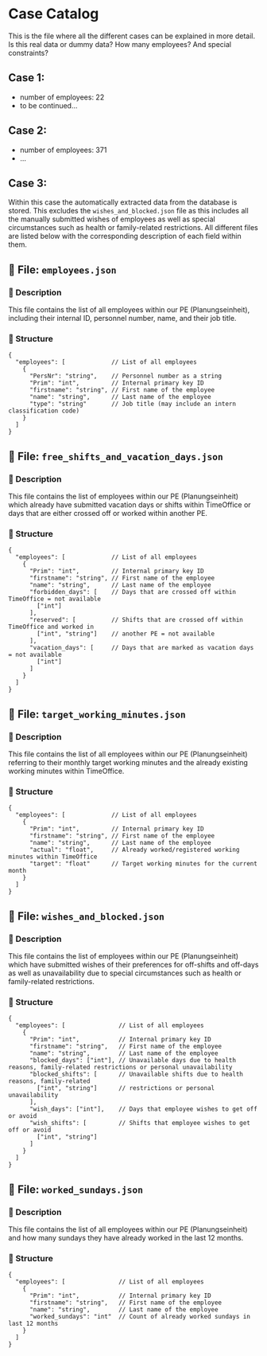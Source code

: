 # Case Catalog
This is the file where all the different cases can be explained in more detail.
Is this real data or dummy data? How many employees? And special constraints?

## Case 1:
- number of employees: 22
- to be continued...

## Case 2:
- number of employees: 371
- ...

## Case 3:
Within this case the automatically extracted data from the database is stored. This excludes the `wishes_and_blocked.json` file as this includes all the manually submitted wishes of employees as well as special circumstances such as health or family-related restrictions. All different files are listed below with the corresponding description of each field within them.

## 📁 File: `employees.json`

### 📝 Description

This file contains the list of all employees within our PE (Planungseinheit), including their internal ID, personnel number, name, and their job title.

### 📐 Structure

```jsonc
{
  "employees": [             // List of all employees
    {
      "PersNr": "string",    // Personnel number as a string
      "Prim": "int",         // Internal primary key ID
      "firstname": "string", // First name of the employee
      "name": "string",      // Last name of the employee
      "type": "string"       // Job title (may include an intern classification code)
    }
  ]
}
```

## 📁 File: `free_shifts_and_vacation_days.json`

### 📝 Description

This file contains the list of employees within our PE (Planungseinheit) which already have submitted vacation days or shifts within TimeOffice or days that are either crossed off or worked within another PE.

### 📐 Structure

```jsonc
{
  "employees": [             // List of all employees
    {
      "Prim": "int",         // Internal primary key ID
      "firstname": "string", // First name of the employee
      "name": "string",      // Last name of the employee
      "forbidden_days": [    // Days that are crossed off within TimeOffice = not available
        ["int"]
      ],
      "reserved": [          // Shifts that are crossed off within TimeOffice and worked in
        ["int", "string"]    // another PE = not available
      ],
      "vacation_days": [     // Days that are marked as vacation days = not available
        ["int"]
      ]
    }
  ]
}
```

## 📁 File: `target_working_minutes.json`

### 📝 Description

This file contains the list of all employees within our PE (Planungseinheit) referring to their monthly target working minutes and the already existing working minutes within TimeOffice.

### 📐 Structure

```jsonc
{
  "employees": [             // List of all employees
    {
      "Prim": "int",         // Internal primary key ID
      "firstname": "string", // First name of the employee
      "name": "string",      // Last name of the employee
      "actual": "float",     // Already worked/registered working minutes within TimeOffice
      "target": "float"      // Target working minutes for the current month
    }
  ]
}
```

## 📁 File: `wishes_and_blocked.json`

### 📝 Description

This file contains the list of employees within our PE (Planungseinheit) which have submitted wishes of their preferences for off-shifts and off-days as well as unavailability due to special circumstances such as health or family-related restrictions.

### 📐 Structure

```jsonc
{
  "employees": [               // List of all employees
    {
      "Prim": "int",           // Internal primary key ID
      "firstname": "string",   // First name of the employee
      "name": "string",        // Last name of the employee
      "blocked_days": ["int"], // Unavailable days due to health reasons, family-related restrictions or personal unavailability
      "blocked_shifts": [      // Unavailable shifts due to health reasons, family-related
        ["int", "string"]      // restrictions or personal unavailability
      ],
      "wish_days": ["int"],    // Days that employee wishes to get off or avoid
      "wish_shifts": [         // Shifts that employee wishes to get off or avoid
        ["int", "string"]
      ]
    }
  ]
}
```

## 📁 File: `worked_sundays.json`

### 📝 Description

This file contains the list of all employees within our PE (Planungseinheit) and how many sundays they have already worked in the last 12 months.

### 📐 Structure

```jsonc
{
  "employees": [               // List of all employees
    {
      "Prim": "int",           // Internal primary key ID
      "firstname": "string",   // First name of the employee
      "name": "string",        // Last name of the employee
      "worked_sundays": "int"  // Count of already worked sundays in last 12 months
    }
  ]
}
```
